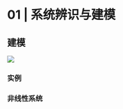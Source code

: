 # 01 | 系统辨识与建模

## 建模



![](https://philfan-pic.oss-cn-beijing.aliyuncs.com/web_pic/Robotics__Control__BASE__assets__01-Model.assets___E8_BF_9E_E7_BB_AD_E7_B3_BB_E7_BB_9F.svg)

### 实例


### 非线性系统


